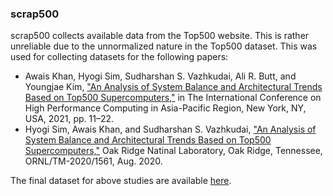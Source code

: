 ### scrap500

scrap500 collects available data from the Top500 website. This is rather
unreliable due to the unnormalized nature in the Top500 dataset.  This was used
for collecting datasets for the following papers:

* Awais Khan, Hyogi Sim, Sudharshan S. Vazhkudai, Ali R. Butt, and Youngjae Kim,
["An Analysis of System Balance and Architectural Trends Based on Top500 Supercomputers,"](https://doi.org/10.1145/3432261.3432263)
in The International Conference on High Performance Computing
in Asia-Pacific Region, New York, NY, USA, 2021, pp. 11–22.
* Hyogi Sim, Awais Khan, and Sudharshan S. Vazhkudai,
["An Analysis of System Balance and Architectural Trends Based on Top500 Supercomputers,"](https://doi.org/10.2172/1649132)
Oak Ridge Natinal Laboratory, Oak Ridge, Tennessee, ORNL/TM-2020/1561, Aug. 2020.

The final dataset for above studies are available [here](https://github.com/lass-lab/Top500-analysis-dataset).

